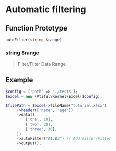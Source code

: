 # Automatic filtering

## **Function Prototype**

```php
autoFilter(string $range)
```

### **string $range**

> Filter/Filter Data Range

## Example

```php
$config = ['path' => './tests'];
$excel = new \Vtiful\Kernel\Excel($config);

$filePath = $excel->fileName("tutorial.xlsx")
     ->header(['name', 'age'])
     ->data([
         ['one', 10],
         ['two', 20],
         ['three', 30],
     ])
     ->autoFilter("A1:B3") // Add Filter/Filter
     ->output();
```